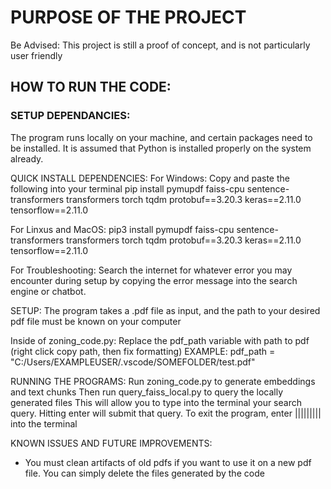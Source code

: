 # PURPOSE OF THE PROJECT







Be Advised: This project is still a proof of concept, and is not particularly user friendly

## HOW TO RUN THE CODE:

### SETUP DEPENDANCIES:
The program runs locally on your machine, and certain packages need to be installed. It is assumed that Python is installed properly on the system already.

QUICK INSTALL DEPENDENCIES:
For Windows:
Copy and paste the following into your terminal
pip install pymupdf faiss-cpu sentence-transformers transformers torch tqdm protobuf==3.20.3 keras==2.11.0 tensorflow==2.11.0

For Linxus and MacOS:
pip3 install pymupdf faiss-cpu sentence-transformers transformers torch tqdm protobuf==3.20.3 keras==2.11.0 tensorflow==2.11.0

For Troubleshooting:
Search the internet for whatever error you may encounter during setup by copying the error message into the search engine or chatbot.

SETUP:
The program takes a .pdf file as input, and the path to your desired pdf file must be known on your computer

Inside of zoning_code.py:
Replace the pdf_path variable with path to pdf (right click copy path, then fix formatting)
EXAMPLE: pdf_path = "C:/Users/EXAMPLEUSER/.vscode/SOMEFOLDER/test.pdf" 

RUNNING THE PROGRAMS:
Run zoning_code.py to generate embeddings and text chunks
Then run query_faiss_local.py to query the locally generated files
This will allow you to type into the terminal your search query. Hitting enter will submit that query. To exit the program, enter ||||||||| into the terminal

KNOWN ISSUES AND FUTURE IMPROVEMENTS:
- You must clean artifacts of old pdfs if you want to use it on a new pdf file. You can simply delete the files generated by the code
